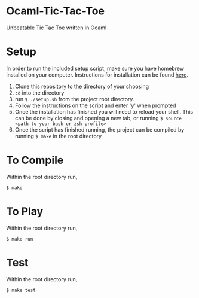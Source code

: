 # Ocaml-Tic-Tac-Toe
Unbeatable Tic Tac Toe written in Ocaml

# Setup
In order to run the included setup script, make sure you have homebrew installed on your computer. Instructions for installation can be found [here](http://brew.sh/).

1. Clone this repository to the directory of your choosing
2. `cd` into the directory
3. run `$ ./setup.sh` from the project root directory.
4. Follow the instructions on the script and enter 'y' when prompted
5. Once the installation has finished you will need to reload your shell. This can be done by closing and opening a new tab, or running `$ source <path to your bash or zsh profile>`
6. Once the script has finished running, the project can be compiled by running `$ make` in the root directory

# To Compile
Within the root directory run,
```
$ make
```

# To Play
Within the root directory run,
```
$ make run
```

# Test
Within the root directory run,
```
$ make test
```
